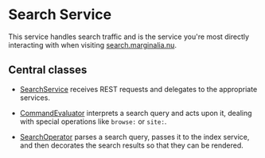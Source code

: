 # Search Service

This service handles search traffic and is the service
you're most directly interacting with when visiting
[search.marginalia.nu](https://search.marginalia.nu). 

## Central classes

* [SearchService](src/main/java/nu/marginalia/search/SearchService.java) receives REST requests and delegates to the 
appropriate services.

* [CommandEvaluator](src/main/java/nu/marginalia/search/command/CommandEvaluator.java) interprets a search query and acts
upon it, dealing with special operations like `browse:` or `site:`.

* [SearchOperator](src/main/java/nu/marginalia/search/SearchOperator.java) parses a search query, passes it to the index service, and
then decorates the search results so that they can be rendered.
